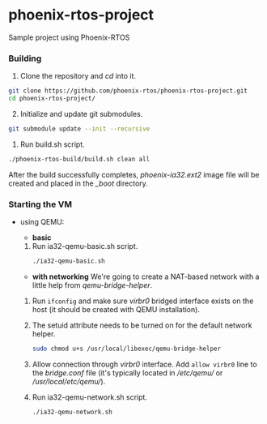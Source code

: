 # phoenix-rtos-project
Sample project using Phoenix-RTOS

### Building

1. Clone the repository and *cd* into it.
```bash
git clone https://github.com/phoenix-rtos/phoenix-rtos-project.git
cd phoenix-rtos-project/
```

2. Initialize and update git submodules.
```bash
git submodule update --init --recursive
```

1. Run build.sh script.
```bash
./phoenix-rtos-build/build.sh clean all
```

After the build successfully completes, *phoenix-ia32.ext2* image file will be created and placed in the *_boot* directory.

### Starting the VM

- using QEMU:
   - **basic**
	1. Run ia32-qemu-basic.sh script.
		```bash
		./ia32-qemu-basic.sh
		```

   - **with networking**
	We're going to create a NAT-based network with a little help from *qemu-bridge-helper*.
	
	1. Run ```ifconfig``` and make sure *virbr0* bridged interface exists on the host (it should be created with QEMU installation).
	
	2. The setuid attribute needs to be turned on for the default network helper.
		```bash
		sudo chmod u+s /usr/local/libexec/qemu-bridge-helper
		```
	
	3. Allow connection through *virbr0* interface.
	Add ```allow virbr0``` line to the *bridge.conf* file (it's typically located in */etc/qemu/* or */usr/local/etc/qemu/*).

	1. Run ia32-qemu-network.sh script.
		```bash
		./ia32-qemu-network.sh
		```
